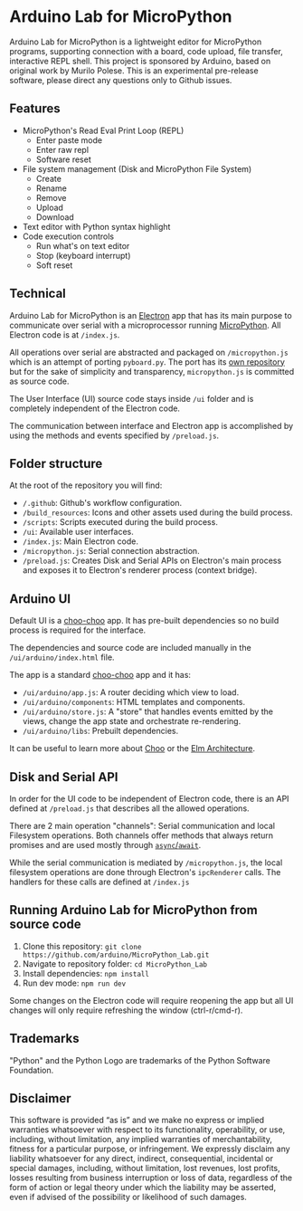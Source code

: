 # Arduino Lab for MicroPython

Arduino Lab for MicroPython is a lightweight editor for MicroPython programs, supporting connection with a board, code upload, file transfer, interactive REPL shell.
This project is sponsored by Arduino, based on original work by Murilo Polese. This is an experimental pre-release software, please direct any questions only to Github issues.

## Features
- MicroPython's Read Eval Print Loop (REPL)
	- Enter paste mode
	- Enter raw repl
	- Software reset
- File system management (Disk and MicroPython File System)
	- Create
	- Rename
	- Remove
	- Upload
	- Download
- Text editor with Python syntax highlight
- Code execution controls
	- Run what's on text editor
	- Stop (keyboard interrupt)
	- Soft reset

## Technical

Arduino Lab for MicroPython is an [Electron](https://www.electronjs.org/) app that has its main purpose to communicate over serial with a microprocessor running [MicroPython](https://micropython.org/). All Electron code is at `/index.js`.

All operations over serial are abstracted and packaged on `/micropython.js` which is an attempt of porting `pyboard.py`. The port has its [own repository](https://github.com/murilopolese/micropython.js) but for the sake of simplicity and transparency, `micropython.js` is committed as source code.

The User Interface (UI) source code stays inside `/ui` folder and is completely independent of the Electron code.

The communication between interface and Electron app is accomplished by using the methods and events specified by `/preload.js`.

## Folder structure

At the root of the repository you will find:

- `/.github`: Github's workflow configuration.
- `/build_resources`: Icons and other assets used during the build process.
- `/scripts`: Scripts executed during the build process.
- `/ui`: Available user interfaces.
- `/index.js`: Main Electron code.
- `/micropython.js`: Serial connection abstraction.
- `/preload.js`: Creates Disk and Serial APIs on Electron's main process and exposes it to Electron's renderer process (context bridge).

## Arduino UI

Default UI is a [choo-choo](https://github.com/choojs/choo) app. It has pre-built dependencies so no build process is required for the interface.

The dependencies and source code are included manually in the `/ui/arduino/index.html` file.

The app is a standard [choo-choo](https://github.com/choojs/choo) app and it has:

- `/ui/arduino/app.js`: A router deciding which view to load.
- `/ui/arduino/components`: HTML templates and components.
- `/ui/arduino/store.js`: A "store" that handles events emitted by the views, change the app state and orchestrate re-rendering.
- `/ui/arduino/libs`: Prebuilt dependencies.

It can be useful to learn more about [Choo](https://github.com/choojs/choo) or the [Elm Architecture](https://guide.elm-lang.org/architecture/).

## Disk and Serial API

In order for the UI code to be independent of Electron code, there is an API defined at `/preload.js` that describes all the allowed operations.

There are 2 main operation "channels": Serial communication and local Filesystem operations. Both channels offer methods that always return promises and are used mostly through [`async`/`await`](https://developer.mozilla.org/en-US/docs/Web/JavaScript/Reference/Statements/async_function).

While the serial communication is mediated by `/micropython.js`, the local filesystem operations are done through Electron's `ipcRenderer` calls. The handlers for these calls are defined at `/index.js`

## Running Arduino Lab for MicroPython from source code

1. Clone this repository: `git clone https://github.com/arduino/MicroPython_Lab.git`
2. Navigate to repository folder: `cd MicroPython_Lab`
3. Install dependencies: `npm install`
4. Run dev mode: `npm run dev`

Some changes on the Electron code will require reopening the app but all UI changes will only require refreshing the window (ctrl-r/cmd-r).


## Trademarks

"Python" and the Python Logo are trademarks of the Python Software Foundation.

## Disclaimer

This software is provided “as is” and we make no express or implied warranties whatsoever with respect to its functionality, 
operability, or use, including, without limitation, any implied warranties of merchantability, fitness for a particular purpose, 
or infringement. We expressly disclaim any liability whatsoever for any direct, indirect, consequential, incidental or special damages, 
including, without limitation, lost revenues, lost profits, losses resulting from business interruption or loss of data, 
regardless of the form of action or legal theory under which the liability may be asserted, even if advised of the possibility 
or likelihood of such damages.

